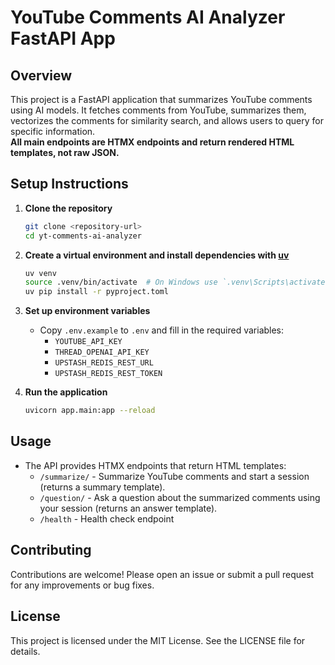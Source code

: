 # YouTube Comments AI Analyzer FastAPI App

## Overview

This project is a FastAPI application that summarizes YouTube comments using AI models. It fetches comments from YouTube, summarizes them, vectorizes the comments for similarity search, and allows users to query for specific information.  
**All main endpoints are HTMX endpoints and return rendered HTML templates, not raw JSON.**

## Setup Instructions

1. **Clone the repository**

   ```bash
   git clone <repository-url>
   cd yt-comments-ai-analyzer
   ```

2. **Create a virtual environment and install dependencies with [uv](https://github.com/astral-sh/uv)**

   ```bash
   uv venv
   source .venv/bin/activate  # On Windows use `.venv\Scripts\activate`
   uv pip install -r pyproject.toml
   ```

3. **Set up environment variables**

   - Copy `.env.example` to `.env` and fill in the required variables:
     - `YOUTUBE_API_KEY`
     - `THREAD_OPENAI_API_KEY`
     - `UPSTASH_REDIS_REST_URL`
     - `UPSTASH_REDIS_REST_TOKEN`

4. **Run the application**

   ```bash
   uvicorn app.main:app --reload
   ```

## Usage

- The API provides HTMX endpoints that return HTML templates:
  - `/summarize/` - Summarize YouTube comments and start a session (returns a summary template).
  - `/question/` - Ask a question about the summarized comments using your session (returns an answer template).
  - `/health` - Health check endpoint

## Contributing

Contributions are welcome! Please open an issue or submit a pull request for any improvements or bug fixes.

## License

This project is licensed under the MIT License. See the LICENSE file for details.
